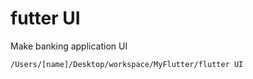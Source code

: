 # futter UI
    
Make banking application UI
    
    /Users/[name]/Desktop/workspace/MyFlutter/flutter UI

